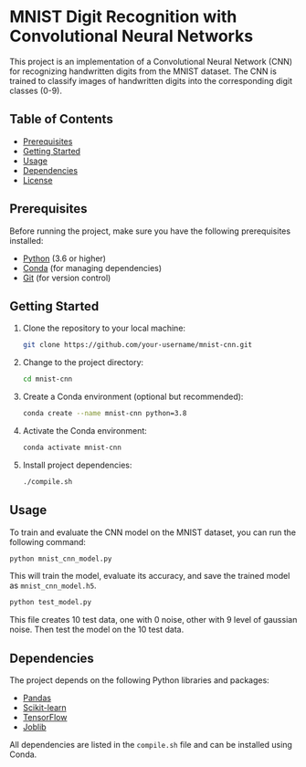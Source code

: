 # MNIST Digit Recognition with Convolutional Neural Networks

This project is an implementation of a Convolutional Neural Network (CNN) for recognizing handwritten digits from the MNIST dataset. The CNN is trained to classify images of handwritten digits into the corresponding digit classes (0-9).

## Table of Contents

- [Prerequisites](#prerequisites)
- [Getting Started](#getting-started)
- [Usage](#usage)
- [Dependencies](#dependencies)
- [License](#license)

## Prerequisites

Before running the project, make sure you have the following prerequisites installed:

- [Python](https://www.python.org/) (3.6 or higher)
- [Conda](https://docs.conda.io/en/latest/) (for managing dependencies)
- [Git](https://git-scm.com/) (for version control)

## Getting Started

1. Clone the repository to your local machine:

   ```bash
   git clone https://github.com/your-username/mnist-cnn.git
   ```

2. Change to the project directory:

   ```bash
   cd mnist-cnn
   ```

3. Create a Conda environment (optional but recommended):

   ```bash
   conda create --name mnist-cnn python=3.8
   ```

4. Activate the Conda environment:

   ```bash
   conda activate mnist-cnn
   ```

5. Install project dependencies:

   ```bash
   ./compile.sh
   ```

## Usage

To train and evaluate the CNN model on the MNIST dataset, you can run the following command:

```bash
python mnist_cnn_model.py
```

This will train the model, evaluate its accuracy, and save the trained model as `mnist_cnn_model.h5`.

```bash
python test_model.py
```

This file creates 10 test data, one with 0 noise, other with 9 level of gaussian noise. Then test the model on the 10 test data.

## Dependencies

The project depends on the following Python libraries and packages:

- [Pandas](https://pandas.pydata.org/)
- [Scikit-learn](https://scikit-learn.org/)
- [TensorFlow](https://www.tensorflow.org/)
- [Joblib](https://joblib.readthedocs.io/)

All dependencies are listed in the `compile.sh` file and can be installed using Conda.

